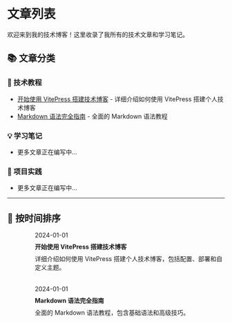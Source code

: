 # 文章列表

欢迎来到我的技术博客！这里收录了我所有的技术文章和学习笔记。

## 📚 文章分类

### 🚀 技术教程
- [开始使用 VitePress 搭建技术博客](./getting-started.md) - 详细介绍如何使用 VitePress 搭建个人技术博客
- [Markdown 语法完全指南](./markdown-guide.md) - 全面的 Markdown 语法教程

### 💡 学习笔记
- 更多文章正在编写中...

### 🔧 项目实践
- 更多文章正在编写中...

---

## 📅 按时间排序

<div class="vp-raw">
  <div class="timeline">
    <div class="timeline-item">
      <div class="timeline-date">2024-01-01</div>
      <div class="timeline-content">
        <h4><a href="./getting-started.md">开始使用 VitePress 搭建技术博客</a></h4>
        <p>详细介绍如何使用 VitePress 搭建个人技术博客，包括配置、部署和自定义主题。</p>
      </div>
    </div>
    <div class="timeline-item">
      <div class="timeline-date">2024-01-01</div>
      <div class="timeline-content">
        <h4><a href="./markdown-guide.md">Markdown 语法完全指南</a></h4>
        <p>全面的 Markdown 语法教程，包含基础语法和高级技巧。</p>
      </div>
    </div>
  </div>
</div>

<style>
.timeline {
  position: relative;
  padding-left: 2rem;
}

.timeline::before {
  content: '';
  position: absolute;
  left: 0;
  top: 0;
  bottom: 0;
  width: 2px;
  background: var(--vp-c-divider);
}

.timeline-item {
  position: relative;
  margin-bottom: 2rem;
  padding-left: 2rem;
}

.timeline-item::before {
  content: '';
  position: absolute;
  left: -0.5rem;
  top: 0.5rem;
  width: 1rem;
  height: 1rem;
  border-radius: 50%;
  background: var(--vp-c-brand);
}

.timeline-date {
  font-size: 0.875rem;
  color: var(--vp-c-text-2);
  margin-bottom: 0.5rem;
}

.timeline-content h4 {
  margin: 0 0 0.5rem 0;
}

.timeline-content h4 a {
  color: var(--vp-c-text-1);
  text-decoration: none;
}

.timeline-content h4 a:hover {
  color: var(--vp-c-brand);
}

.timeline-content p {
  margin: 0;
  color: var(--vp-c-text-2);
  font-size: 0.875rem;
}
</style>
